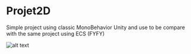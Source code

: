 # Projet2D
Simple project using classic MonoBehavior Unity and use to be compare with the same project using ECS (FYFY)

![alt text](Assets/Resources/Project2d.gif)
